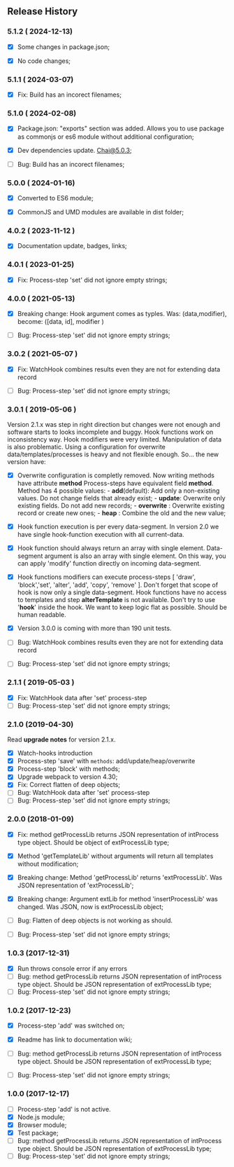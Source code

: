 ## Release History


### 5.1.2 ( 2024-12-13)
- [x] Some changes in package.json;
- [x] No code changes;



### 5.1.1 ( 2024-03-07)
- [x] Fix: Build has an incorect filenames;


### 5.1.0 ( 2024-02-08)
- [x] Package.json: "exports" section was added. Allows you to use package as commonjs or es6 module without additional configuration;
- [x] Dev dependencies update. Chai@5.0.3;
- [ ] Bug: Build has an incorect filenames;


### 5.0.0 ( 2024-01-16)
- [x] Converted to ES6 module;
- [x] CommonJS and UMD modules are available in dist folder;



### 4.0.2 ( 2023-11-12 )
- [x] Documentation update, badges, links;



### 4.0.1 ( 2023-01-25)
- [x] Fix: Process-step 'set' did not ignore empty strings;

### 4.0.0 ( 2021-05-13)
- [x] Breaking change: Hook argument comes as typles. Was: (data,modifier), become: ([data, id], modifier )
- [ ] Bug: Process-step 'set' did not ignore empty strings;


### 3.0.2 ( 2021-05-07 )
- [x] Fix: WatchHook combines results even they are not for extending data record
- [ ] Bug: Process-step 'set' did not ignore empty strings;



### 3.0.1 ( 2019-05-06 )
Version 2.1.x was step in right direction but changes were not enough and software starts to looks incomplete and buggy. Hook functions work on inconsistency way. Hook modifiers were very limited.  Manipulation of data is also problematic. Using a configuration for overwrite data/templates/processes is heavy and not flexible enough.
So... the new version have:
- [x] Overwrite configuration is completly removed. Now writing methods have attribute **method**
      Process-steps have equivalent field **method**. Method has 4 possible values:
       - **add**(default): Add only a non-existing values. Do not change fields that already exist;
       - **update**: Overwrite only existing fields. Do not add new records;
       - **overwrite** : Overwrite existing record or create new ones;
       - **heap** : Combine the old and the new value;
- [x] Hook function execution is per every data-segment. In version 2.0 we have single hook-function execution with all current-data. 
- [x] Hook function should always return an array with single element. Data-segment argument is also an array with single element. On this way, you can apply 'modify' function directly on incoming data-segment.
- [x] Hook functions modifiers can execute process-steps [ 'draw', 'block','set', 'alter', 'add', 'copy', 'remove' ]. Don't forget that scope of hook is now only a single data-segment. Hook functions have no access to templates and step **alterTemplate** is not available. Don't try to use '**hook**' inside the hook. We want to keep logic flat as possible. Should be human readable.
- [x] Version 3.0.0 is coming with more than 190 unit tests.
- [ ] Bug: WatchHook combines results even they are not for extending data record
- [ ] Bug: Process-step 'set' did not ignore empty strings;


### 2.1.1 ( 2019-05-03 )
- [x] Fix: WatchHook data after 'set' process-step
- [ ] Bug: Process-step 'set' did not ignore empty strings; 

### 2.1.0 (2019-04-30)
Read **upgrade notes** for version 2.1.x.
- [x] Watch-hooks introduction
- [x] Process-step 'save' with `methods`: add/update/heap/overwrite
- [x] Process-step 'block' with methods;
- [x] Upgrade webpack to version 4.30;
- [x] Fix: Correct flatten of deep objects;
- [ ] Bug: WatchHook data after 'set' process-step 
- [ ] Bug: Process-step 'set' did not ignore empty strings;

### 2.0.0 (2018-01-09)
- [x] Fix: method getProcessLib returns JSON representation of intProcess type object. Should be object of extProcessLib type;
- [x] Method 'getTemplateLib' without arguments will return all templates without modification;
- [x] Breaking change: Method 'getProcessLib' returns 'extProcessLib'. Was JSON representation of 'extProcessLib';
- [x] Breaking change: Argument extLib for method 'insertProcessLib' was changed. Was JSON, now is extProcessLib object;
- [ ] Bug: Flatten of deep objects is not working as should.
- [ ] Bug: Process-step 'set' did not ignore empty strings;



### 1.0.3 (2017-12-31)
- [x] Run throws console error if any errors
- [ ] Bug: method getProcessLib returns JSON representation of intProcess type object. Should be JSON representation of extProcessLib type;
- [ ] Bug: Process-step 'set' did not ignore empty strings;

### 1.0.2 (2017-12-23)
- [x] Process-step 'add' was switched on;
- [x] Readme has link to documentation wiki;
- [ ] Bug: method getProcessLib returns JSON representation of intProcess type object. Should be JSON representation of extProcessLib type;
- [ ] Bug: Process-step 'set' did not ignore empty strings;


### 1.0.0 (2017-12-17)
- [ ] Process-step 'add' is not active.
- [x] Node.js module;
- [x] Browser module;
- [x] Test package;
- [ ] Bug: method getProcessLib returns JSON representation of intProcess type object. Should be JSON representation of extProcessLib type;
- [ ] Bug: Process-step 'set' did not ignore empty strings;
